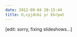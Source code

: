 ```yaml
---
date: 2012-09-04 20:15:44
title: O,cyjdcbi yr Ekrpat
---
```


<!--more-->

[edit: sorry, fixing slideshows...]
